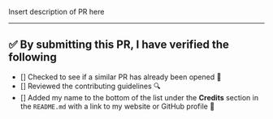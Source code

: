 Insert description of PR here

---

<!-- Thank you for contributing to this repo, it is much appreciated! 😊 -->

<!-- Before creating a PR, make sure to verify the following. -->

## ✅️ By submitting this PR, I have verified the following

* [] Checked to see if a similar PR has already been opened 🤔️
* [] Reviewed the contributing guidelines 🔍️
* [] Added my name to the bottom of the list under the **Credits** section in the `README.md` with a link to my website or GitHub profile 👥️
